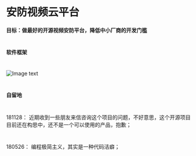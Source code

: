 # 安防视频云平台

#### 目标：做最好的开源视频安防平台，降低中小厂商的开发门槛
#
#### 软件框架
#
![Image text](https://github.com/debugger999/videoCloudPlatform/blob/master/img/arch.jpg)
#
#### 自留地
#
181128：
近期收到一些朋友来信咨询这个项目的问题，不好意思，这个开源项目目前还在构思中，还不是一个可以使用的产品，抱歉；
#
180526：
编程极简主义，其实是一种代码洁癖；
